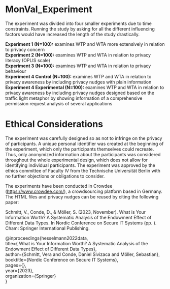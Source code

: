 # MonVal_Experiment

The experiment was divided into four smaller experiments due to time constraints. Running the study by asking for all the different influencing factors would have increased the length of the study drastically. 

**Experiment 1 (N=100):** examines WTP and WTA more extensively in relation to privacy concern  <br>
**Experiment 2 (N=100):** examines WTP and WTA in relation to privacy literacy (OPLIS scale) <br>
**Experiment 3 (N=100):** examines WTP and WTA in relation to privacy behaviour <br>
**Experiment 4 Control (N=100):** examines WTP and WTA in relation to privacy awareness by including privacy nudges with plain information <br>
**Experiment 4 Experimental (N=100):** examines WTP and WTA in relation to privacy awareness by including privacy nudges designed based on the traffic light metaphor by showing information of a comprehensive permission request analysis of several applications <br>


# Ethical Considerations
The experiment was carefully designed so as not to infringe on the privacy of participants. A unique personal identifier was created at the beginning of the experiment, which only the participants themselves could recreate. 
Thus, only anonymized information about the participants was considered throughout the whole experimental design, which does not allow for identifying individual participants. The experiment was approved by the ethics committee of Faculty IV from the Technische Universität Berlin with no further objections or obligations to consider. 

The experiments have been conducted in Crowdee (https://www.crowdee.com/), a crowdsourcing platform based in Germany. 
The HTML files and privacy nudges can be reused by citing the following paper: 

Schmitt, V., Conde, D., & Möller, S. (2023, November). What is Your Information Worth? A Systematic Analysis of the Endowment Effect of Different Data Types. In Nordic Conference on Secure IT Systems (pp. ). Cham: Springer International Publishing.

@inproceedings{hesselmann2022data,<br>
  title={ What is Your Information Worth? A Systematic Analysis of the Endowment Effect of Different Data Types},<br>
  author={Schmitt, Vera and Conde, Daniel Sivizaca and Möller, Sebastian},<br>
  booktitle={Nordic Conference on Secure IT Systems},<br>
  pages={},<br>
  year={2023},<br>
  organization={Springer}<br>
}
